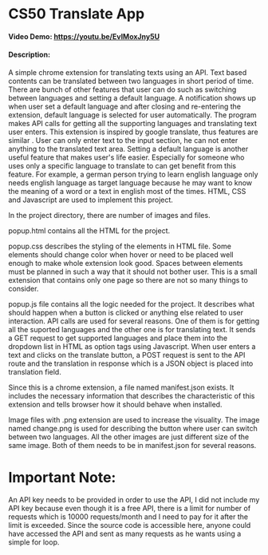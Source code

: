 # CS50 Translate App
#### Video Demo: https://youtu.be/EvIMoxJny5U
#### Description:
A simple chrome extension for translating texts using an API.
Text based contents can be translated between two languages in short period of time.
There are bunch of other features that user can do such as switching between languages and setting a default language.
A notification shows up when user set a default language and after closing and re-entering the extension, default language is selected for user automatically.
The program makes API calls for getting all the supporting languages and translating text user enters.
This extension is inspired by google translate, thus features are similar .
User can only enter text to the input section, he can not enter anything to the translated text area.
Setting a default language is another useful feature that makes user's life easier.
Especially for someone who uses only a specific language to translate to can get benefit from this feature.
For example, a german person trying to learn english language only needs english language as target language because he may want  to know the meaning of a word or a text in english most of the times.
HTML, CSS and Javascript are used to implement this project.

In the project directory, there are number of images and files.

popup.html contains all the HTML for the project.

popup.css describes the styling of the elements in HTML file.
Some elements should change color when hover or need to be placed well enough to make whole extension look good.
Spaces between elements must be planned in such a way that it should not bother user.
This is a small extension that contains only one page so there are not so many things to consider. 

popup.js file contains all the logic needed for the project.
It describes what should happen when a button is clicked or anything else related to user interaction.
API calls are used for several reasons.
One of them is for getting all the suported languages and the other one is for translating text.
It sends a GET request to get supported languages and place them into the dropdown list in HTML as option tags using Javascript.
When user enters a text and clicks on the translate button, a POST request is sent to the API route and the translation in response which is a JSON object is placed into translation field.

Since this is a chrome extension, a file named manifest.json exists.
It includes the necessary information that describes the characteristic of this extension and tells browser how it should behave when installed.

Image files with .png extension are used to increase the visuality.
The image named change.png is used for describing the button where user can switch between two languages.
All the other images are just different size of the same image. Both of them needs to be in manifest.json for several reasons.

# Important Note:
An API key needs to be provided in order to use the API, I did not include my API key because even though it is a free API, there is a limit for number of requests which is 10000 requests/month and I need to pay for it after the limit is exceeded. Since the source code is accessible here, anyone could have accessed the API and sent as many requests as he wants using a simple for loop.    
